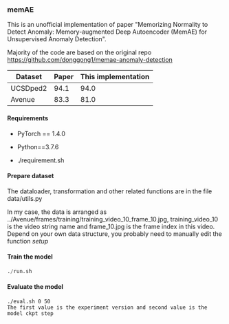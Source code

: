 ### memAE

This is an unofficial implementation of paper "Memorizing Normality to Detect Anomaly: Memory-augmented Deep Autoencoder (MemAE) for Unsupervised Anomaly Detection". 

Majority of the code are based on the original repo https://github.com/donggong1/memae-anomaly-detection

| Dataset  | Paper | This implementation |
| -------- | ----- | ------------------- |
| UCSDped2 | 94.1  | 94.0                |
| Avenue   | 83.3  | 81.0                |

#### Requirements

- PyTorch == 1.4.0

- Python==3.7.6

- ./requirement.sh

#### Prepare dataset

The dataloader, transformation and other related functions are in the file data/utils.py

In my case, the data is arranged as ../Avenue/frames/training/training_video_10_frame_10.jpg, training_video_10 is the video string name and frame_10.jpg is the frame index in this video. Depend on your own data structure, you probably need to manually edit the function *setup* 

#### Train the model

```python
./run.sh
```

#### Evaluate the model

```pyth
./eval.sh 0 50
The first value is the experiment version and second value is the model ckpt step
```






